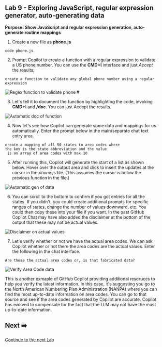 ## Lab 9 - Exploring JavaScript, regular expression generator, auto-generating data

**Purpose: Show JavaScript and regular expression generation, auto-generate routine mappings**

1. Create a new file as **phone.js**

```
code phone.js
```

2. Prompt Copilot to create a function with a regular expression to validate a US phone number. You can use the **CMD+I** interface and just *Accept* the results.
```
create a function to validate any global phone number using a regular expression
```
![Regex function to validate phone #](../images/cdd127.png?raw=true "regex function to validate phone #")

3. Let's tell it to document the function by highlighting the code, invoking **CMD+I** and **/doc**.  You can just Accept the results.

![Automatic doc of function](../images/cdd128.png?raw=true "Automatic doc of function")  

4. Now let's see how Copilot can generate some data and mappings for us automatically. Enter the prompt below in the main/separate chat text entry area.
```
create a mapping of all 50 states to area codes where
the key is the state abbreviation and the value
 is an array of area codes with max 10
```
5. After running this, Copilot will generate the start of a list as shown below. Hover over the output area and click to insert the updates at the cursor in the *phone.js* file. (This assumes the cursor is below the previous function in the file.)

![Automatic gen of data](../images/cdd129.png?raw=true "Automatic gen of data") 

6. You can scroll to the bottom to confirm if you got entries for all the states. If you didn't, you could create additional prompts for specific ranges of states, change the number of values downward, etc. You could then copy these into your file if you want. In the past GitHub Copilot Chat may have also added the disclaimer at the bottom of the output that these may not be actual values.
   
![Disclaimer on actual values](../images/cdd132.png?raw=true "Disclaimer on actual values") 

7. Let's verify whether or not we have the actual area codes. We can ask Copilot whether or not there the area codes are the actual values. Enter the following in the chat interface.

```
Are those the actual area codes or, is that fabricated data?
```
![Verify Area Code data](../images/pic023.png?raw=true "Verify Area Code data") 

This is another exmaple of GitHub Copilot providing additional resoruces to help you verify the latest information. In this case, it's suggesting you go to the North American Numbering Plan Administration (NANPA) where you can find the most up-to-date information on area codes.  You can go to that source and see if the area codes generated by Copilot are accurate. Copilot has evolved to compensate for the fact that the LLM may not have the most up-to-date information.


## Next ➡️
[Continue to the next Lab](lab10.md)